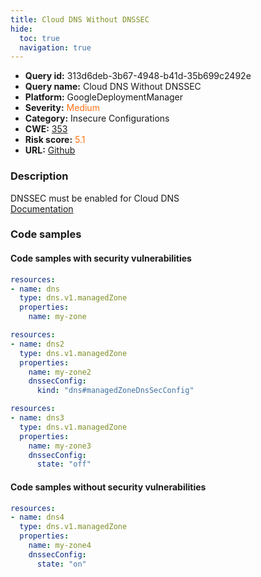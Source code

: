 ```yaml
---
title: Cloud DNS Without DNSSEC
hide:
  toc: true
  navigation: true
---
```


<style>
  .highlight .hll {
    background-color: #ff171742;
  }
  .md-content {
    max-width: 1100px;
    margin: 0 auto;
  }
</style>

-   **Query id:** 313d6deb-3b67-4948-b41d-35b699c2492e
-   **Query name:** Cloud DNS Without DNSSEC
-   **Platform:** GoogleDeploymentManager
-   **Severity:** <span style="color:#ff7213">Medium</span>
-   **Category:** Insecure Configurations
-   **CWE:** <a href="https://cwe.mitre.org/data/definitions/353.html" onclick="newWindowOpenerSafe(event, 'https://cwe.mitre.org/data/definitions/353.html')">353</a>
-   **Risk score:** <span style="color:#ff7213">5.1</span>
-   **URL:** [Github](https://github.com/Checkmarx/kics/tree/master/assets/queries/googleDeploymentManager/gcp/cloud_dns_without_dnnsec)

### Description
DNSSEC must be enabled for Cloud DNS<br>
[Documentation](https://cloud.google.com/dns/docs/reference/v1/managedZones)

### Code samples
#### Code samples with security vulnerabilities
```yaml title="Positive test num. 1 - yaml file" hl_lines="4"
resources:
- name: dns
  type: dns.v1.managedZone
  properties:
    name: my-zone

```
```yaml title="Positive test num. 2 - yaml file" hl_lines="6"
resources:
- name: dns2
  type: dns.v1.managedZone
  properties:
    name: my-zone2
    dnssecConfig:
      kind: "dns#managedZoneDnsSecConfig"

```
```yaml title="Positive test num. 3 - yaml file" hl_lines="7"
resources:
- name: dns3
  type: dns.v1.managedZone
  properties:
    name: my-zone3
    dnssecConfig:
      state: "off"

```


#### Code samples without security vulnerabilities
```yaml title="Negative test num. 1 - yaml file"
resources:
- name: dns4
  type: dns.v1.managedZone
  properties:
    name: my-zone4
    dnssecConfig:
      state: "on"

```

